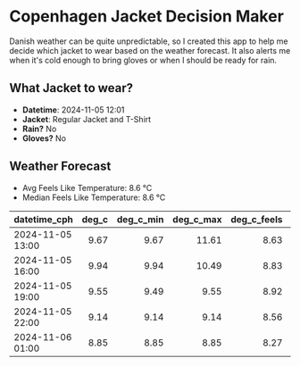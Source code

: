 
# Copenhagen Jacket Decision Maker

Danish weather can be quite unpredictable, so I created this app to help me decide which jacket to wear based on the weather forecast. 
It also alerts me when it's cold enough to bring gloves or when I should be ready for rain.

## What Jacket to wear?

- **Datetime**: 2024-11-05 12:01
- **Jacket**: Regular Jacket and T-Shirt
- **Rain?** No
- **Gloves?** No

## Weather Forecast
- Avg Feels Like Temperature: 8.6 °C
- Median Feels Like Temperature: 8.6 °C

| datetime_cph     |   deg_c |   deg_c_min |   deg_c_max |   deg_c_feels | weather   | wind   | rain   |
|:-----------------|--------:|------------:|------------:|--------------:|:----------|:-------|:-------|
| 2024-11-05 13:00 |    9.67 |        9.67 |       11.61 |          8.63 | Clouds    | Low    | None   |
| 2024-11-05 16:00 |    9.94 |        9.94 |       10.49 |          8.83 | Clouds    | Low    | None   |
| 2024-11-05 19:00 |    9.55 |        9.49 |        9.55 |          8.92 | Clouds    | Low    | None   |
| 2024-11-05 22:00 |    9.14 |        9.14 |        9.14 |          8.56 | Clouds    | Low    | None   |
| 2024-11-06 01:00 |    8.85 |        8.85 |        8.85 |          8.27 | Clouds    | Low    | None   |
        